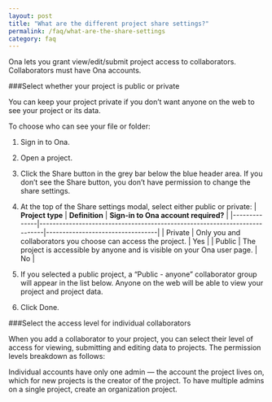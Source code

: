 ```yaml
---
layout: post
title: "What are the different project share settings?"
permalink: /faq/what-are-the-share-settings
category: faq
---
```


Ona lets you grant view/edit/submit project access to collaborators. Collaborators must have Ona accounts.

###Select whether your project is public or private

You can keep your project private if you don’t want anyone on the web to see your project or its data. 

To choose who can see your file or folder:

1. Sign in to Ona.
2. Open a project.
3. Click the Share button in the grey bar below the blue header area. If you don’t see the Share button, you don’t have permission to change the share settings.
4. At the top of the Share settings modal, select either public or private:
    | **Project type** | **Definition**                                                                | **Sign-in to Ona account required?** |
    |--------------|---------------------------------------------------------------------------|----------------------------------|
    | Private      | Only you and collaborators you choose can access the project.             | Yes                              |
    | Public       | The project is accessible by anyone and is visible on your Ona user page. | No                               |

5. If you selected a public project, a “Public - anyone” collaborator group will appear in the list below. Anyone on the web will be able to view your project and project data.
6. Click Done.

###Select the access level for individual collaborators

When you add a collaborator to your project, you can select their level of access for viewing, submitting and editing data to projects. The permission levels breakdown as follows:




Individual accounts have only one admin — the account the project lives on, which for new projects is the creator of the project. To have multiple admins on a single project, create an organization project.